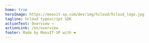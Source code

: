 ```yaml
---
home: true
heroImage: https://moovit-sp.com/dev/img/hcloud/hcloud_logo.jpg
tagline: hcloud typescript SDK
actionText: Overview →
actionLink: /en/overview
footer: Made by MoovIT-SP with ❤️
---
```

